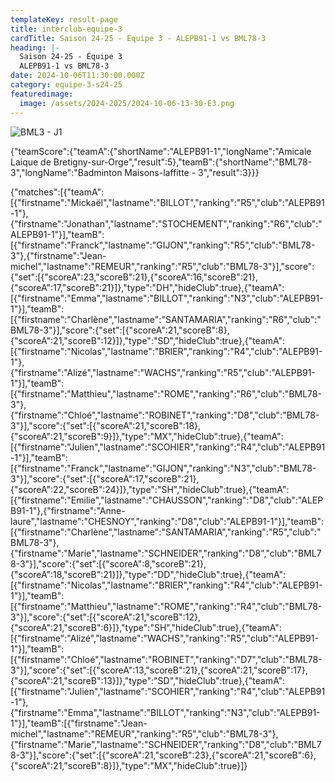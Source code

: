 ```yaml
---
templateKey: result-page
title: interclub-equipe-3
cardTitle: Saison 24-25 - Équipe 3 - ALEPB91-1 vs BML78-3 
heading: |-
  Saison 24-25 - Équipe 3
  ALEPB91-1 vs BML78-3
date: 2024-10-06T11:30:00.000Z
category: equipe-3-s24-25
featuredimage:
  image: /assets/2024-2025/2024-10-06-13-30-E3.png
---
```

![](/assets/2024-2025/2024-10-06-13-30-E3.png "BML3 - J1")

<teamscoreboard>{"teamScore":{"teamA":{"shortName":"ALEPB91-1","longName":"Amicale Laique de Bretigny-sur-Orge","result":5},"teamB":{"shortName":"BML78-3","longName":"Badminton Maisons-laffitte - 3","result":3}}}</teamscoreboard>

<scoreboard>{"matches":[{"teamA":[{"firstname":"Mickaël","lastname":"BILLOT","ranking":"R5","club":"ALEPB91-1"},{"firstname":"Jonathan","lastname":"STOCHEMENT","ranking":"R6","club":"ALEPB91-1"}],"teamB":[{"firstname":"Franck","lastname":"GIJON","ranking":"R5","club":"BML78-3"},{"firstname":"Jean-michel","lastname":"REMEUR","ranking":"R5","club":"BML78-3"}],"score":{"set":[{"scoreA":23,"scoreB":21},{"scoreA":16,"scoreB":21},{"scoreA":17,"scoreB":21}]},"type":"DH","hideClub":true},{"teamA":[{"firstname":"Emma","lastname":"BILLOT","ranking":"N3","club":"ALEPB91-1"}],"teamB":[{"firstname":"Charlène","lastname":"SANTAMARIA","ranking":"R6","club":"BML78-3"}],"score":{"set":[{"scoreA":21,"scoreB":8},{"scoreA":21,"scoreB":12}]},"type":"SD","hideClub":true},{"teamA":[{"firstname":"Nicolas","lastname":"BRIER","ranking":"R4","club":"ALEPB91-1"},{"firstname":"Alizé","lastname":"WACHS","ranking":"R5","club":"ALEPB91-1"}],"teamB":[{"firstname":"Matthieu","lastname":"ROME","ranking":"R6","club":"BML78-3"},{"firstname":"Chloé","lastname":"ROBINET","ranking":"D8","club":"BML78-3"}],"score":{"set":[{"scoreA":21,"scoreB":18},{"scoreA":21,"scoreB":9}]},"type":"MX","hideClub":true},{"teamA":[{"firstname":"Julien","lastname":"SCOHIER","ranking":"R4","club":"ALEPB91-1"}],"teamB":[{"firstname":"Franck","lastname":"GIJON","ranking":"N3","club":"BML78-3"}],"score":{"set":[{"scoreA":17,"scoreB":21},{"scoreA":22,"scoreB":24}]},"type":"SH","hideClub":true},{"teamA":[{"firstname":"Emilie","lastname":"CHAUSSON","ranking":"D8","club":"ALEPB91-1"},{"firstname":"Anne-laure","lastname":"CHESNOY","ranking":"D8","club":"ALEPB91-1"}],"teamB":[{"firstname":"Charlène","lastname":"SANTAMARIA","ranking":"R5","club":"BML78-3"},{"firstname":"Marie","lastname":"SCHNEIDER","ranking":"D8","club":"BML78-3"}],"score":{"set":[{"scoreA":8,"scoreB":21},{"scoreA":18,"scoreB":21}]},"type":"DD","hideClub":true},{"teamA":[{"firstname":"Nicolas","lastname":"BRIER","ranking":"R4","club":"ALEPB91-1"}],"teamB":[{"firstname":"Matthieu","lastname":"ROME","ranking":"R4","club":"BML78-3"}],"score":{"set":[{"scoreA":21,"scoreB":12},{"scoreA":21,"scoreB":6}]},"type":"SH","hideClub":true},{"teamA":[{"firstname":"Alizé","lastname":"WACHS","ranking":"R5","club":"ALEPB91-1"}],"teamB":[{"firstname":"Chloé","lastname":"ROBINET","ranking":"D7","club":"BML78-3"}],"score":{"set":[{"scoreA":13,"scoreB":21},{"scoreA":21,"scoreB":17},{"scoreA":21,"scoreB":13}]},"type":"SD","hideClub":true},{"teamA":[{"firstname":"Julien","lastname":"SCOHIER","ranking":"R4","club":"ALEPB91-1"},{"firstname":"Emma","lastname":"BILLOT","ranking":"N3","club":"ALEPB91-1"}],"teamB":[{"firstname":"Jean-michel","lastname":"REMEUR","ranking":"R5","club":"BML78-3"},{"firstname":"Marie","lastname":"SCHNEIDER","ranking":"D8","club":"BML78-3"}],"score":{"set":[{"scoreA":21,"scoreB":23},{"scoreA":21,"scoreB":6},{"scoreA":21,"scoreB":8}]},"type":"MX","hideClub":true}]}</scoreboard>